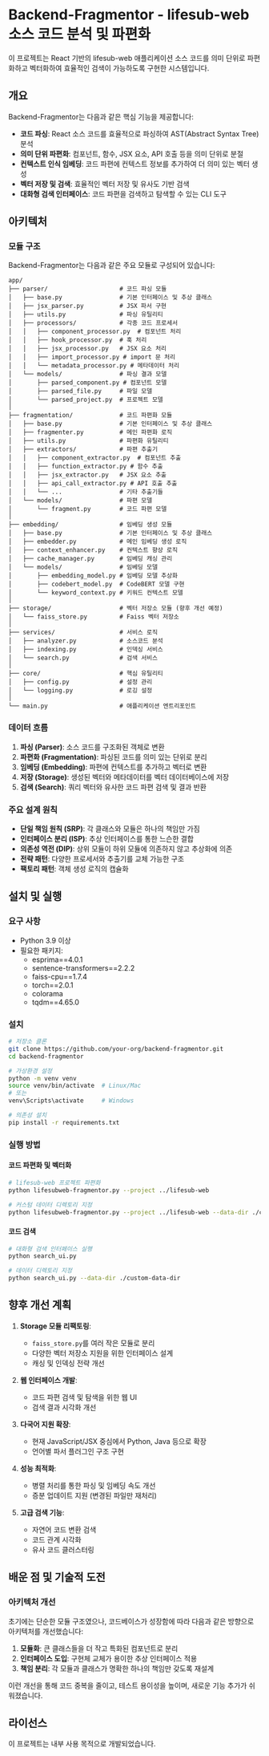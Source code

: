 # Backend-Fragmentor - lifesub-web 소스 코드 분석 및 파편화 

이 프로젝트는 React 기반의 lifesub-web 애플리케이션 소스 코드를 의미 단위로 파편화하고 벡터화하여 효율적인 검색이 가능하도록 구현한 시스템입니다.

## 개요

Backend-Fragmentor는 다음과 같은 핵심 기능을 제공합니다:

- **코드 파싱**: React 소스 코드를 효율적으로 파싱하여 AST(Abstract Syntax Tree) 분석
- **의미 단위 파편화**: 컴포넌트, 함수, JSX 요소, API 호출 등을 의미 단위로 분절
- **컨텍스트 인식 임베딩**: 코드 파편에 컨텍스트 정보를 추가하여 더 의미 있는 벡터 생성
- **벡터 저장 및 검색**: 효율적인 벡터 저장 및 유사도 기반 검색 
- **대화형 검색 인터페이스**: 코드 파편을 검색하고 탐색할 수 있는 CLI 도구

## 아키텍처

### 모듈 구조

Backend-Fragmentor는 다음과 같은 주요 모듈로 구성되어 있습니다:

```
app/
├── parser/                    # 코드 파싱 모듈
│   ├── base.py                # 기본 인터페이스 및 추상 클래스
│   ├── jsx_parser.py          # JSX 파서 구현
│   ├── utils.py               # 파싱 유틸리티
│   ├── processors/            # 각종 코드 프로세서
│   │   ├── component_processor.py  # 컴포넌트 처리
│   │   ├── hook_processor.py  # 훅 처리
│   │   ├── jsx_processor.py   # JSX 요소 처리
│   │   ├── import_processor.py # import 문 처리
│   │   └── metadata_processor.py # 메타데이터 처리
│   └── models/                # 파싱 결과 모델
│       ├── parsed_component.py # 컴포넌트 모델
│       ├── parsed_file.py     # 파일 모델
│       └── parsed_project.py  # 프로젝트 모델
│
├── fragmentation/             # 코드 파편화 모듈
│   ├── base.py                # 기본 인터페이스 및 추상 클래스
│   ├── fragmenter.py          # 메인 파편화 로직
│   ├── utils.py               # 파편화 유틸리티
│   ├── extractors/            # 파편 추출기
│   │   ├── component_extractor.py  # 컴포넌트 추출
│   │   ├── function_extractor.py # 함수 추출
│   │   ├── jsx_extractor.py   # JSX 요소 추출
│   │   ├── api_call_extractor.py # API 호출 추출
│   │   └── ...                # 기타 추출기들
│   └── models/                # 파편 모델
│       └── fragment.py        # 코드 파편 모델
│
├── embedding/                 # 임베딩 생성 모듈
│   ├── base.py                # 기본 인터페이스 및 추상 클래스
│   ├── embedder.py            # 메인 임베딩 생성 로직
│   ├── context_enhancer.py    # 컨텍스트 향상 로직
│   ├── cache_manager.py       # 임베딩 캐싱 관리
│   └── models/                # 임베딩 모델
│       ├── embedding_model.py # 임베딩 모델 추상화
│       ├── codebert_model.py  # CodeBERT 모델 구현
│       └── keyword_context.py # 키워드 컨텍스트 모델
│
├── storage/                   # 벡터 저장소 모듈 (향후 개선 예정)
│   └── faiss_store.py         # Faiss 벡터 저장소
│
├── services/                  # 서비스 로직
│   ├── analyzer.py            # 소스코드 분석
│   ├── indexing.py            # 인덱싱 서비스
│   └── search.py              # 검색 서비스
│
├── core/                      # 핵심 유틸리티
│   ├── config.py              # 설정 관리
│   └── logging.py             # 로깅 설정
│
└── main.py                    # 애플리케이션 엔트리포인트
```

### 데이터 흐름

1. **파싱 (Parser)**: 소스 코드를 구조화된 객체로 변환
2. **파편화 (Fragmentation)**: 파싱된 코드를 의미 있는 단위로 분리
3. **임베딩 (Embedding)**: 파편에 컨텍스트를 추가하고 벡터로 변환 
4. **저장 (Storage)**: 생성된 벡터와 메타데이터를 벡터 데이터베이스에 저장
5. **검색 (Search)**: 쿼리 벡터와 유사한 코드 파편 검색 및 결과 반환

### 주요 설계 원칙

- **단일 책임 원칙 (SRP)**: 각 클래스와 모듈은 하나의 책임만 가짐
- **인터페이스 분리 (ISP)**: 추상 인터페이스를 통한 느슨한 결합
- **의존성 역전 (DIP)**: 상위 모듈이 하위 모듈에 의존하지 않고 추상화에 의존
- **전략 패턴**: 다양한 프로세서와 추출기를 교체 가능한 구조
- **팩토리 패턴**: 객체 생성 로직의 캡슐화

## 설치 및 실행

### 요구 사항

- Python 3.9 이상
- 필요한 패키지:
  - esprima==4.0.1
  - sentence-transformers==2.2.2
  - faiss-cpu==1.7.4
  - torch==2.0.1
  - colorama
  - tqdm==4.65.0

### 설치

```bash
# 저장소 클론
git clone https://github.com/your-org/backend-fragmentor.git
cd backend-fragmentor

# 가상환경 설정
python -m venv venv
source venv/bin/activate  # Linux/Mac
# 또는
venv\Scripts\activate     # Windows

# 의존성 설치
pip install -r requirements.txt
```

### 실행 방법

#### 코드 파편화 및 벡터화

```bash
# lifesub-web 프로젝트 파편화
python lifesubweb-fragmentor.py --project ../lifesub-web

# 커스텀 데이터 디렉토리 지정
python lifesubweb-fragmentor.py --project ../lifesub-web --data-dir ./custom-data-dir
```

#### 코드 검색

```bash
# 대화형 검색 인터페이스 실행
python search_ui.py

# 데이터 디렉토리 지정
python search_ui.py --data-dir ./custom-data-dir
```

## 향후 개선 계획

1. **Storage 모듈 리팩토링**:
   - `faiss_store.py`를 여러 작은 모듈로 분리
   - 다양한 벡터 저장소 지원을 위한 인터페이스 설계
   - 캐싱 및 인덱싱 전략 개선

2. **웹 인터페이스 개발**:
   - 코드 파편 검색 및 탐색을 위한 웹 UI
   - 검색 결과 시각화 개선

3. **다국어 지원 확장**:
   - 현재 JavaScript/JSX 중심에서 Python, Java 등으로 확장
   - 언어별 파서 플러그인 구조 구현

4. **성능 최적화**:
   - 병렬 처리를 통한 파싱 및 임베딩 속도 개선
   - 증분 업데이트 지원 (변경된 파일만 재처리)

5. **고급 검색 기능**:
   - 자연어 코드 변환 검색
   - 코드 관계 시각화
   - 유사 코드 클러스터링

## 배운 점 및 기술적 도전

### 아키텍처 개선

초기에는 단순한 모듈 구조였으나, 코드베이스가 성장함에 따라 다음과 같은 방향으로 아키텍처를 개선했습니다:

1. **모듈화**: 큰 클래스들을 더 작고 특화된 컴포넌트로 분리
2. **인터페이스 도입**: 구현체 교체가 용이한 추상 인터페이스 적용
3. **책임 분리**: 각 모듈과 클래스가 명확한 하나의 책임만 갖도록 재설계

이런 개선을 통해 코드 중복을 줄이고, 테스트 용이성을 높이며, 새로운 기능 추가가 쉬워졌습니다.

## 라이선스

이 프로젝트는 내부 사용 목적으로 개발되었습니다.